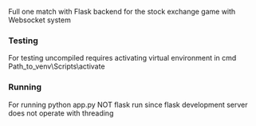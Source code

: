 Full one match with Flask backend for the stock exchange game with Websocket system
### Testing
For testing uncompiled requires activating virtual environment in cmd Path_to_venv\Scripts\activate
### Running 
For running python app.py NOT flask run since flask development server does not operate with threading
